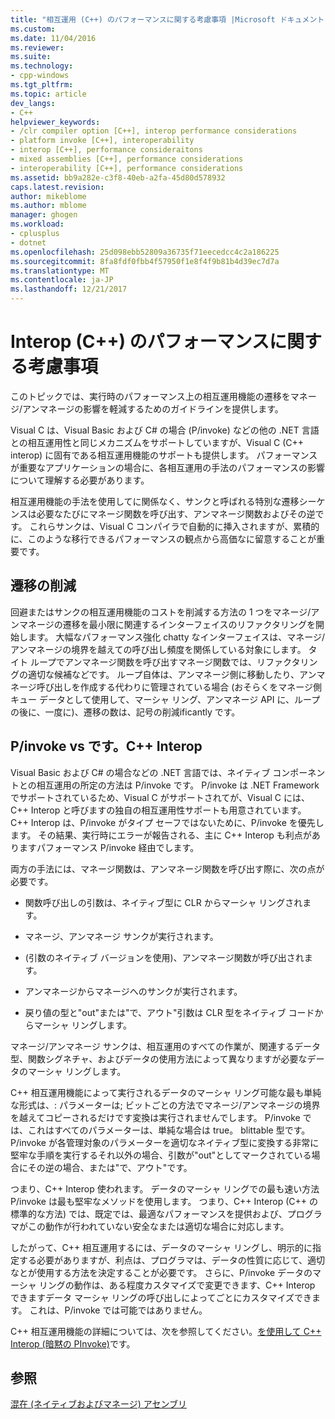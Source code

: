 ```yaml
---
title: "相互運用 (C++) のパフォーマンスに関する考慮事項 |Microsoft ドキュメント"
ms.custom: 
ms.date: 11/04/2016
ms.reviewer: 
ms.suite: 
ms.technology:
- cpp-windows
ms.tgt_pltfrm: 
ms.topic: article
dev_langs:
- C++
helpviewer_keywords:
- /clr compiler option [C++], interop performance considerations
- platform invoke [C++], interoperability
- interop [C++], performance consideraitons
- mixed assemblies [C++], performance considerations
- interoperability [C++], performance considerations
ms.assetid: bb9a282e-c3f8-40eb-a2fa-45d80d578932
caps.latest.revision: 
author: mikeblome
ms.author: mblome
manager: ghogen
ms.workload:
- cplusplus
- dotnet
ms.openlocfilehash: 25d098ebb52809a36735f71eecedcc4c2a186225
ms.sourcegitcommit: 8fa8fdf0fbb4f57950f1e8f4f9b81b4d39ec7d7a
ms.translationtype: MT
ms.contentlocale: ja-JP
ms.lasthandoff: 12/21/2017
---
```

# <a name="performance-considerations-for-interop-c"></a>Interop (C++) のパフォーマンスに関する考慮事項
このトピックでは、実行時のパフォーマンス上の相互運用機能の遷移をマネージ/アンマネージの影響を軽減するためのガイドラインを提供します。  
  
 Visual C は、Visual Basic および C# の場合 (P/invoke) などの他の .NET 言語との相互運用性と同じメカニズムをサポートしていますが、Visual C (C++ interop) に固有である相互運用機能のサポートも提供します。 パフォーマンスが重要なアプリケーションの場合に、各相互運用の手法のパフォーマンスの影響について理解する必要があります。  
  
 相互運用機能の手法を使用してに関係なく、サンクと呼ばれる特別な遷移シーケンスは必要なたびにマネージ関数を呼び出す、アンマネージ関数およびその逆です。 これらサンクは、Visual C コンパイラで自動的に挿入されますが、累積的に、このような移行できるパフォーマンスの観点から高価なに留意することが重要です。  
  
## <a name="reducing-transitions"></a>遷移の削減  
 回避またはサンクの相互運用機能のコストを削減する方法の 1 つをマネージ/アンマネージの遷移を最小限に関連するインターフェイスのリファクタリングを開始します。 大幅なパフォーマンス強化 chatty なインターフェイスは、マネージ/アンマネージの境界を越えての呼び出し頻度を関係している対象にします。 タイト ループでアンマネージ関数を呼び出すマネージ関数では、リファクタリングの適切な候補などです。 ループ自体は、アンマネージ側に移動したり、アンマネージ呼び出しを作成する代わりに管理されている場合 (おそらくをマネージ側キュー データとして使用して、マーシャ リング、アンマネージ API に、ループの後に、一度に)、遷移の数は、記号の削減ificantly です。  
  
## <a name="pinvoke-vs-c-interop"></a>P/invoke vs です。C++ Interop  
 Visual Basic および C# の場合などの .NET 言語では、ネイティブ コンポーネントとの相互運用の所定の方法は P/invoke です。 P/invoke は .NET Framework でサポートされているため、Visual C がサポートされてが、Visual C には、C++ Interop と呼びますの独自の相互運用性サポートも用意されています。 C++ Interop は、P/invoke がタイプ セーフではないために、P/invoke を優先します。 その結果、実行時にエラーが報告される、主に C++ Interop も利点がありますパフォーマンス P/invoke 経由でします。  
  
 両方の手法には、マネージ関数は、アンマネージ関数を呼び出す際に、次の点が必要です。  
  
-   関数呼び出しの引数は、ネイティブ型に CLR からマーシャ リングされます。  
  
-   マネージ、アンマネージ サンクが実行されます。  
  
-   (引数のネイティブ バージョンを使用)、アンマネージ関数が呼び出されます。  
  
-   アンマネージからマネージへのサンクが実行されます。  
  
-   戻り値の型と"out"または"で、アウト"引数は CLR 型をネイティブ コードからマーシャ リングします。  
  
 マネージ/アンマネージ サンクは、相互運用のすべての作業が、関連するデータ型、関数シグネチャ、およびデータの使用方法によって異なりますが必要なデータのマーシャ リングします。  
  
 C++ 相互運用機能によって実行されるデータのマーシャ リング可能な最も単純な形式は、: パラメーターは; ビットごとの方法でマネージ/アンマネージの境界を越えてコピーされるだけです変換は実行されませんでします。 P/invoke では、これはすべてのパラメーターは、単純な場合は true。 blittable 型です。 P/invoke が各管理対象のパラメーターを適切なネイティブ型に変換する非常に堅牢な手順を実行するそれ以外の場合、引数が"out"としてマークされている場合にその逆の場合、または"で、アウト"です。  
  
 つまり、C++ Interop 使われます。 データのマーシャ リングでの最も速い方法 P/invoke は最も堅牢なメソッドを使用します。 つまり、C++ Interop (C++ の標準的な方法) では、既定では、最適なパフォーマンスを提供および、プログラマがこの動作が行われていない安全なまたは適切な場合に対応します。  
  
 したがって、C++ 相互運用するには、データのマーシャ リングし、明示的に指定する必要がありますが、利点は、プログラマは、データの性質に応じて、適切なとが使用する方法を決定することが必要です。 さらに、P/invoke データのマーシャ リングの動作は、ある程度カスタマイズで変更できます、C++ Interop できますデータ マーシャ リングの呼び出しによってごとにカスタマイズできます。 これは、P/invoke では可能ではありません。  
  
 C++ 相互運用機能の詳細については、次を参照してください。[を使用して C++ Interop (暗黙の PInvoke)](../dotnet/using-cpp-interop-implicit-pinvoke.md)です。  
  
## <a name="see-also"></a>参照  
 [混在 (ネイティブおよびマネージ) アセンブリ](../dotnet/mixed-native-and-managed-assemblies.md)